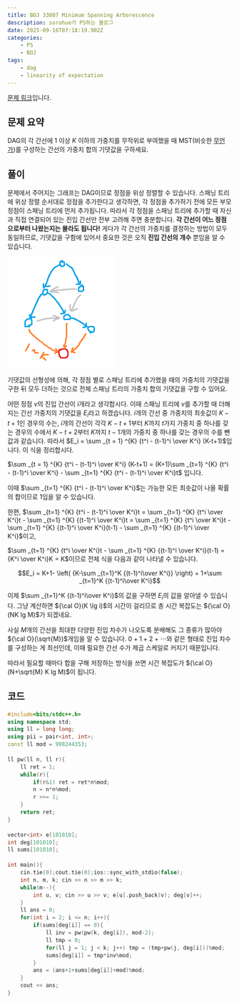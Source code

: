 ```yaml
---
title: BOJ 33807 Minimum Spanning Arborescence
description: sorohue가 PS하는 블로그
date: 2025-09-16T07:18:19.902Z
categories:
    - PS
    - BOJ
tags:
    - dag
    - linearity of expectation
---
```


[문제 링크](https://boj.kr/33807)입니다.

## 문제 요약

DAG의 각 간선에 $1$ 이상 $K$ 이하의 가중치를 무작위로 부여했을 때 MST(비슷한 [무언가](https://en.wikipedia.org/wiki/Arborescence_(graph_theory)))를  구성하는 간선의 가중치 합의 기댓값을 구하세요. 

## 풀이

문제에서 주어지는 그래프는 DAG이므로 정점을 위상 정렬할 수 있습니다. 스패닝 트리에 위상 정렬 순서대로 정점을 추가한다고 생각하면, 각 정점을 추가하기 전에 모든 부모 정점이 스패닝 트리에 먼저 추가됩니다. 따라서 각 정점을 스패닝 트리에 추가할 때 자신과 직접 연결되어 있는 진입 간선만 전부 고려해 주면 충분합니다. **각 간선이 어느 정점으로부터 나왔는지는 몰라도 됩니다!** 게다가 각 간선의 가중치를 결정하는 방법이 모두 동일하므로, 기댓값을 구함에 있어서 중요한 것은 오직 **진입 간선의 개수** 뿐임을 알 수 있습니다.

![Only the indegree is important!](/assets/img/2025-09-16-boj-33807/dag.png)

기댓값의 선형성에 의해, 각 정점 별로 스패닝 트리에 추가했을 때의 가중치의 기댓값을 구한 뒤 모두 더하는 것으로 전체 스패닝 트리의 가중치 합의 기댓값을 구할 수 있어요.

어떤 정점 $v$의 진입 간선이 $i$개라고 생각합시다. 이때 스패닝 트리에 $v$를 추가할 때 더해지는 간선 가중치의 기댓값을 $E_i$라고 하겠습니다. $i$개의 간선 중 가중치의 최솟값이 $K-t+1$인 경우의 수는, $i$개의 간선이 각각 $K-t+1$부터 $K$까지 $t$가지 가중치 중 하나를 갖는 경우의 수에서 $K-t+2$부터 $K$까지 $t-1$개의 가중치 중 하나를 갖는 경우의 수를 뺀 값과 같습니다. 따라서 $E_i = \sum _{t = 1} ^{K} {t^i - (t-1)^i \over K^i} (K-t+1)$입니다. 이 식을 정리합시다.

$\sum _{t = 1} ^{K} {t^i - (t-1)^i \over K^i} (K-t+1) = (K+1)\sum _{t=1} ^{K} {t^i - (t-1)^i \over K^i} - \sum _{t=1} ^{K} {t^i - (t-1)^i \over K^i}t$ 입니다.

이때 $\sum _{t=1} ^{K} {t^i - (t-1)^i \over K^i}$는 가능한 모든 최솟값이 나올 확률의 합이므로 $1$임을 알 수 있습니다.

한편, $\sum _{t=1} ^{K} {t^i - (t-1)^i \over K^i}t = \sum _{t=1} ^{K} {t^i  \over K^i}t - \sum _{t=1} ^{K} {(t-1)^i  \over K^i}t = \sum _{t=1} ^{K} {t^i  \over K^i}t - \sum _{t=1} ^{K} {(t-1)^i  \over K^i}(t-1) - \sum _{t=1} ^{K} {(t-1)^i  \over K^i}$이고,

$\sum _{t=1} ^{K} {t^i  \over K^i}t - \sum _{t=1} ^{K} {(t-1)^i  \over K^i}(t-1) = {K^i \over K^i}K = K$이므로 전체 식을 다음과 같이 나타낼 수 있습니다.

$$E_i = K+1- \left( {K-\sum _{t=1}^K {(t-1)^i\over K^i}} \right) = 1+\sum _{t=1}^K {(t-1)^i\over K^i}$$

이제 $\sum _{t=1}^K {(t-1)^i\over K^i}$의 값을 구하면 $E_i$의 값을 알아낼 수 있습니다. 그냥 계산하면 ${\cal O}(K \lg i)$의 시간이 걸리므로 총 시간 복잡도는 ${\cal O}(NK lg M)$가 되겠네요.

사실 $M$개의 간선을 최대한 다양한 진입 차수가 나오도록 분배해도 그 종류가 많아야 ${\cal O}(\sqrt{M})$개임을 알 수 있습니다. $0+1+2+\cdots$와 같은 형태로 진입 차수를 구성하는 게 최선인데, 이때 필요한 간선 수가 제곱 스케일로 커지기 때문입니다.

따라서 필요할 때마다 합을 구해 저장하는 방식을 쓰면 시간 복잡도가 ${\cal O}(N+\sqrt{M} K lg M)$이 됩니다.

## 코드

```cpp
#include<bits/stdc++.h>
using namespace std;
using ll = long long;
using pii = pair<int, int>;
const ll mod = 998244353;

ll pw(ll n, ll r){
    ll ret = 1;
    while(r){
        if(r&1) ret = ret*n%mod;
        n = n*n%mod;
        r >>= 1;
    }
    return ret;
}

vector<int> e[101010];
int deg[101010];
ll sums[101010];

int main(){
    cin.tie(0);cout.tie(0);ios::sync_with_stdio(false);
    int n, m, k; cin >> n >> m >> k;
    while(m--){
        int u, v; cin >> u >> v; e[u].push_back(v); deg[v]++;
    }
    ll ans = 0;
    for(int i = 2; i <= n; i++){
        if(sums[deg[i]] == 0){
            ll inv = pw(pw(k, deg[i]), mod-2);
            ll tmp = 0;
            for(ll j = 1; j < k; j++) tmp = (tmp+pw(j, deg[i]))%mod;
            sums[deg[i]] = tmp*inv%mod;
        }
        ans = (ans+1+sums[deg[i]]+mod)%mod;
    }
    cout << ans;
}
```
